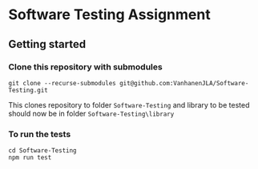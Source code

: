 # Software Testing Assignment

## Getting started

### Clone this repository with submodules 
```
git clone --recurse-submodules git@github.com:VanhanenJLA/Software-Testing.git
```
This clones repository to folder `Software-Testing` and library to be tested should now be in folder `Software-Testing\library`


### To run the tests

```
cd Software-Testing
npm run test
```
